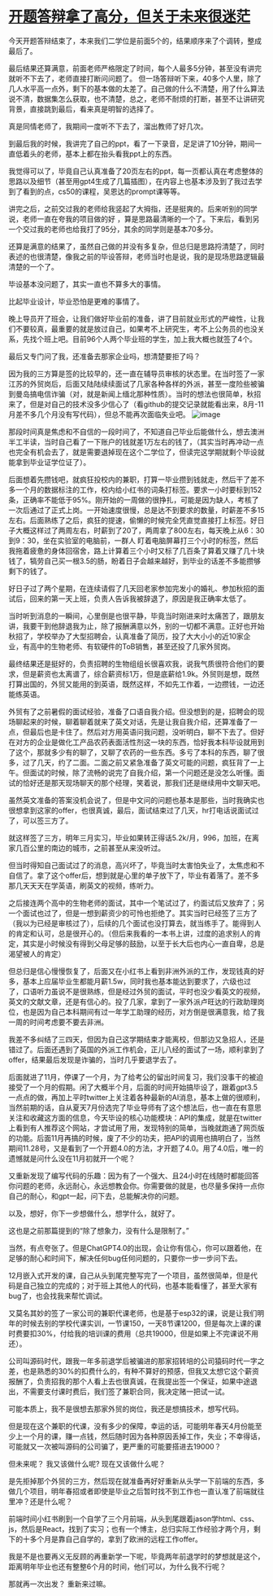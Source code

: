 # [开题答辩拿了高分，但关于未来很迷茫](https://github.com/QiYongchuan/MyGitBlog/issues/52)

今天开题答辩结束了，本来我们二学位是前面5个的，结果顺序来了个调转，整成最后了。

最后结果还算满意，前面老师严格限定了时间，每个人最多5分钟，甚至没有讲完就听不下去了，老师直接打断问问题了。
但一场答辩听下来，40多个人里，除了几人水平高一点外，剩下的基本做的太差了。自己做的什么不清楚，用了什么算法说不清，数据集怎么获取，也不清楚，总之，老师不耐烦的打断，甚至不让讲研究背景，直接跳到最后，看来真是明智的选择了。

真是同情老师了，我期间一度听不下去了，溜出教师了好几次。

到最后我的时候，我讲完了自己的ppt，看了一下录音，足足讲了10分钟，期间一直低着头的老师，基本上都在抬头看我ppt上的东西。

我觉得可以了，毕竟自己认真准备了20页左右的ppt，每一页都认真在考虑整体的思路以及细节（甚至用gpt4生成了几篇插图），在内容上也基本涉及到了我过去学到了看到的点，cs50的课程，吴恩达的prompt课等等。

讲完之后，之前交过我的老师给我竖起了大拇指，还是挺爽的。后来听别的同学说，老师一直在夸我的项目做的好 ，算是思路最清晰的一个了。下来后，看到另一个交过我的老师也给我打了95分，其余的同学则是基本70多分。


还算是满意的结果了，虽然自己做的并没有多复杂，但总归是思路捋清楚了，同时表述的也很清楚，像我之前的毕设答辩，老师当时也是说，我的是现场思路逻辑最清楚的一个了。

毕设基本没问题了，其实一直也不算多大的事情。

比起毕业设计，毕业恐怕是更难的事情了。

晚上导员开了班会，让我们做好毕业前的准备，讲了目前就业形式的严峻性，让我们不要较真，最重要的就是放过自己，如果考不上研究生，考不上公务员的也没关系，先找个班上吧。目前96个人两个毕业班的学生，加上我大概也就签了4个。

最后又专门问了我，还准备去那家企业吗，想清楚要拒了吗？

因为我的三方算是签的比较早的，还一直在辅导员审核的状态里。在当时签了一家江苏的外贸岗后，后面又陆陆续续面试了几家各种各样的外派，甚至一度险些被骗到曼岛搞电信诈骗（对，就是新闻上缅北那种性质）。当时的想法也很简单，秋招来了，但是对自己的技术没多少信心了（看github的提交记录就能看出来，8月-11月差不多几个月没有写代码），但总不能再次面临失业吧。
![image](https://github.com/QiYongchuan/MyGitBlog/assets/105039020/a589d2d5-6b79-48bf-a4d9-548c547b1a71)


那段时间真是焦虑和不自信的一段时间了，不知道自己毕业后能做什么，想去澳洲半工半读，当时自己看了一下账户的钱就差1万左右的钱了，（其实当时再冲动一点也完全有机会去了，就是需要退掉现在这个二学位了，但读完这学期就剩个毕设就能拿到毕业证学位证了）。

后面想着先攒钱吧，就疯狂投校内的兼职，打算一毕业攒到钱就走，然后干了差不多一个月的数据标注的工作，校内给小红书的词条打标签。要求一小时要标到152条，正确率不能低于95%。刚开始的一周做的很挣扎，可能是因为缺人，考核了一次后通过了正式上岗。一开始速度很慢，总是达不到要求的数量，时薪差不多15左右。后面熟练了之后，疯狂的提速，偷懒的时候完全凭直觉直接打上标签。好日子大概这样过了两周左右，时薪到了20了，两周拿了800左右，每天晚上从6：30到9：30，坐在实验室的电脑前，一群人 盯着电脑屏幕打三个小时的标签，然后我拖着疲惫的身体回宿舍，路上计算着三个小时又标了几百条了算着又赚了几十块钱了，犒劳自己买一根3.5的肠，盼着日子会越来越好，到毕业的话差不多能攒够剩下的钱了。

好日子过了两个星期，在连续请假了几天回老家参加完发小的婚礼、参加秋招的面试后，回来的第一天上班，负责人告诉我被辞退了，原因是我正确率太低了。

当时听到消息的一瞬间，心里倒是也很平静，毕竟当时刚进来时太痛苦了，跟朋友讲，我要干到他辞退我为止，除了报酬满意以外，别的一切都不满意。正好也开始秋招了，学校举办了大型招聘会，认真准备了简历，投了大大小小的近10家企业，有高中的生物老师、有软硬件的ToB销售，甚至还投了几家外贸岗。

最终结果还是挺好的，负责招聘的生物组组长很喜欢我，说我气质很符合他们的要求，但是薪资也太离谱了，综合薪资标1万，但是底薪给1.9k。外贸则是想，既然打算出国的，外贸又能用的到英语，既然这样，不如先工作着，一边攒钱，一边还能练英语。

外贸有了之前暑假的面试经验，准备了口语自我介绍。但没想到的是，招聘会的现场聊起来的时候，聊着聊着就来了英文对话，先是让我自我介绍，还算准备了一点，但最后也是卡住了。然后对方用英语问我问题，没听明白，聊不下去了。但好在对方的企业是做化工产品农药表面活性剂这一块的东西，恰好我本科毕设就用到了这个，那就多少有的聊了，又聊了农药的一些东西。多亏了本科的东西，聊了很多，过了几天，约了二面。二面之前又紧急准备了英文可能的问题，疯狂背了一上午。但面试的时候，除了流畅的说完了自我介绍，第一个问题还是没怎么听懂。面试的恰好还是那天现场聊天的那个经理，笑着说，那我们还是继续用中文聊天吧。

虽然英文准备的答案没机会说了，但是中文问的问题也基本是那些，当时我确实也很想拿到这家的offer，也很真诚，最后，面试结束过了几天，hr打电话说面试过了，可以签三方了。

就这样签了三方，明年三月实习，毕业如果转正得话5.2k/月，996，加班，在离家几百公里的南边的城市，之前甚至从来没听过。

但当时得知自己面试过了的消息，高兴坏了，毕竟当时太害怕失业了，太焦虑和不自信了。拿了这个offer后，想到就是心里的单子放下了，毕业有着落了。差不多那几天天天在学英语，刷英文的视频，练听力。

之后接连两个高中的生物老师的面试，其中一个笔试过了，约面试后又放弃了；另一个面试也过了，但是一想到薪资少的可怜也拒绝了。其实当时已经签了三方了（我以为已经是审核过了），后续的几个面试也没打算去，就当练手了。能得到人的肯定和认可，总是很开心的。（但后来我看的一本书上讲，过度的追求别人的肯定，其实是小时候没有得到父母足够的鼓励，以至于长大后也内心一直自卑，总是渴望被人的肯定）

但总归是信心慢慢恢复了，后面又在小红书上看到非洲外派的工作，发现钱真的好多，基本上应届毕业生都能月薪1.5w，同时我也基本能达到要求了，六级也过了，口语听力虽说不是很熟练，但是经过外贸的面试，平时也没少看英文的视频，英文的文献文章，还是有信心的。投了几家，拿到了一家外派卢旺达的行政助理岗位，也是因为自己本科期间有过一年学工助理的经历，对方倒是很满意我，给了我一周的时间考虑要不要去非洲。

我差不多纠结了三四天，但因为自己这学期结束才能离校，但那边又急招人，还是错过了。后面还遇到了英国的外派工作机会，正儿八经的面试了一场，顺利拿到了offer，结果最后发现是诈骗的，当时几乎要退学去了。

后面就进了11月，停课了一个月，为了给考公的留出时间复习，我们没事干的被迫接受了一个月的假期。闲了大概半个月，后面的时间开始搞毕设了，跟着gpt3.5一点点的做，再加上平时twitter上关注着各种最新的AI消息，基本上做的很顺利，当然前期的话，自从夏天7月份选完了毕业导师有了这个想法后，也一直在有意思关注和收藏这方面的信息，今天毕设的核心功能模块：API的集成，就是在twitter上看到有人推荐这个网站，才尝试用了用，发现特别的简单，当晚就跑通了网页版的功能。后面11月再搞的时候，废了不少的功夫，把API的调用也搞明白了，当然期间11.28号，又是看到了一个开题4.0的方法，才开题了4.0。用了4.0后，唯一的遗憾就是问什么没在11月初就开一个呢？

又重新发现了编写代码的乐趣：因为有了一个强大、且24小时在线随时都能回答你问题的老师，永远耐心，永远想教会你。你需要做的就是，也尽量多保持一点你自己的耐心，和gpt一起，问下去，总能解决你的问题。

以及，想好，你下一步想做什么，想学什么，就好了。

这也是之前那篇提到的“除了想象力，没有什么是限制了。”

当然，有点夸张了。但是ChatGPT4.0的出现，会让你有信心，你可以跟着他，在足够的耐心和时间下，解决任何bug任何问题的，只要你一步一步问下去。

12月嵌入式开发的课，自己从头到尾完整写完了一个项目，虽然很简单，但是代码是自己独立的完成的；对于班上其他人的代码，也基本能看懂了，甚至大家有bug了，也会找我来帮忙调试。

又莫名其妙的签了一家公司的兼职代课老师，也是基于esp32的课，说是让我们明年的时候去别的学校代课实训，一节课150，一天8节课1200，但是每次上课的课时费要扣30%，付给我的培训课的费用（总共19000，但是如果上不完课说不用还）。

公司叫源码时代，跟我一年多前退学后被骗进的那家招转培的公司猿码时代一字之差，也是熟悉的30%的扣费什么的，有种不算好的预感，但我又太想它这个薪资报酬了，负责招我的那个人看上去也很真诚，在我提出签一个保证，如果中途退出，不需要支付课时费后，我们签了兼职合同，我决定赌一把试一试。


可能本质上，我不是很想去那家外贸的岗位，我还是想搞技术，想写代码。

但是现在这个兼职的代课，没有多少的保障，幸运的话，可能明年春天4月份能至少上一个月的课，赚一点钱，然后随时因为各种原因丢掉工作，失业；不幸得话，可能就又一次被叫源码的公司骗了，更严重的可能要搭进去19000？

但未来呢？ 我又该做什么呢? 现在又该做什么呢？

是先拒掉那个外贸的三方，然后现在就准备再好好重新从头学一下前端的东西，多做几个项目，明年春招或者即使是毕业之后暂时找不到工作也一直认准了前端就往里冲？还是什么呢？

前端时间小红书刷到一个自学了三个月前端，从头到尾跟着jason学html、css、js，然后是React，找到了实习；也有一个博主，总归实际工作经验才两个月，剩下的十多个月是靠自己自学的，拿到了欧洲的远程工作offer。

我是不是也要再义无反顾的再重新学一下呢，毕竟两年前退学时的梦想就是这个，距离明年毕业也还有整整6个月的时间，他们可以，为什么我不行呢？  

那就再一次出发？  重新来过嘛。

